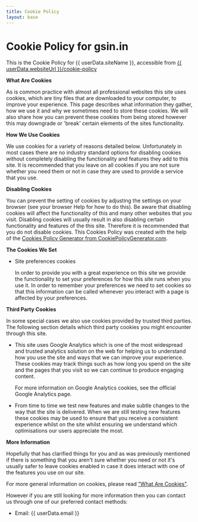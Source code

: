 ```yaml
---
title: Cookie Policy
layout: base
---
```


<h1>Cookie Policy for gsin.in</h1>
<p>This is the Cookie Policy for {{ userData.siteName }}, accessible from <a href="{{ userData.websiteUrl }}/cookie-policy">{{ userData.websiteUrl }}/cookie-policy</a></p>
<p><strong>What Are Cookies</strong></p>
<p>As is common practice with almost all professional websites this site uses cookies, which are tiny files that are downloaded to your computer, to improve your experience. This page describes what information they gather, how we use it and why we sometimes need to store these cookies. We will also share how you can prevent these cookies from being stored however this may downgrade or 'break' certain elements of the sites functionality.</p>
<p><strong>How We Use Cookies</strong></p>
<p>We use cookies for a variety of reasons detailed below. Unfortunately in most cases there are no industry standard options for disabling cookies without completely disabling the functionality and features they add to this site. It is recommended that you leave on all cookies if you are not sure whether you need them or not in case they are used to provide a service that you use.</p>
<p><strong>Disabling Cookies</strong></p>
<p>You can prevent the setting of cookies by adjusting the settings on your browser (see your browser Help for how to do this). Be aware that disabling cookies will affect the functionality of this and many other websites that you visit. Disabling cookies will usually result in also disabling certain functionality and features of the this site. Therefore it is recommended that you do not disable cookies. This Cookies Policy was created with the help of the <a href="https://www.cookiepolicygenerator.com/cookie-policy-generator/">Cookies Policy Generator from CookiePolicyGenerator.com</a>.</p>
<p><strong>The Cookies We Set</strong></p>
<ul>
<li>
<p>Site preferences cookies</p>
<p>In order to provide you with a great experience on this site we provide the functionality to set your preferences for how this site runs when you use it. In order to remember your preferences we need to set cookies so that this information can be called whenever you interact with a page is affected by your preferences.</p>
</li>
</ul>
<p><strong>Third Party Cookies</strong></p>
<p>In some special cases we also use cookies provided by trusted third parties. The following section details which third party cookies you might encounter through this site.</p>
<ul>
<li>
<p>This site uses Google Analytics which is one of the most widespread and trusted analytics solution on the web for helping us to understand how you use the site and ways that we can improve your experience. These cookies may track things such as how long you spend on the site and the pages that you visit so we can continue to produce engaging content.</p>
<p>For more information on Google Analytics cookies, see the official Google Analytics page.</p>
</li>
<li>
<p>From time to time we test new features and make subtle changes to the way that the site is delivered. When we are still testing new features these cookies may be used to ensure that you receive a consistent experience whilst on the site whilst ensuring we understand which optimisations our users appreciate the most.</p>
</li>
</ul>
<p><strong>More Information</strong></p>
<p>Hopefully that has clarified things for you and as was previously mentioned if there is something that you aren't sure whether you need or not it's usually safer to leave cookies enabled in case it does interact with one of the features you use on our site.</p>
<p>For more general information on cookies, please read <a href="https://www.privacypolicyonline.com/what-are-cookies/">"What Are Cookies"</a>.</p>
<p>However if you are still looking for more information then you can contact us through one of our preferred contact methods:</p>
<ul>
<li>Email: {{ userData.email }}</li>
</ul>

